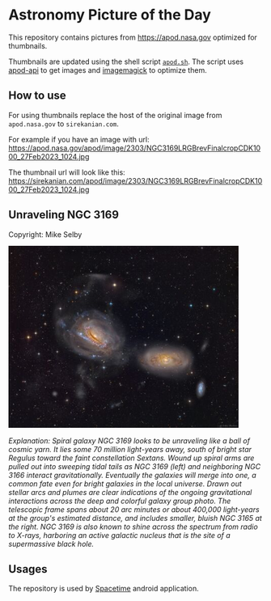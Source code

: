 # Astronomy Picture of the Day

This repository contains pictures from https://apod.nasa.gov optimized for thumbnails.

Thumbnails are updated using the shell script [`apod.sh`](apod.sh). The script
uses [apod-api](https://github.com/nasa/apod-api) to get images and [imagemagick](https://imagemagick.org) to
optimize them.

## How to use

For using thumbnails replace the host of the original image from `apod.nasa.gov` to `sirekanian.com`.

For example if you have an image with url:<br>
https://apod.nasa.gov/apod/image/2303/NGC3169LRGBrevFinalcropCDK1000_27Feb2023_1024.jpg

The thumbnail url will look like this:<br>
https://sirekanian.com/apod/image/2303/NGC3169LRGBrevFinalcropCDK1000_27Feb2023_1024.jpg

## Unraveling NGC 3169

Copyright: Mike Selby

[![the picture of the day][1]][2]

_Explanation: Spiral galaxy NGC 3169 looks to be unraveling like a ball of cosmic yarn. It lies some 70 million light-years away, south of bright star Regulus toward the faint constellation Sextans. Wound up spiral arms are pulled out into sweeping tidal tails as NGC 3169 (left) and neighboring NGC 3166 interact gravitationally. Eventually the galaxies will merge into one, a common fate even for bright galaxies in the local universe. Drawn out stellar arcs and plumes are clear indications of the ongoing gravitational interactions across the deep and colorful galaxy group photo. The telescopic frame spans about 20 arc minutes or about 400,000 light-years at the group's estimated distance, and includes smaller, bluish NGC 3165 at the right. NGC 3169 is also known to shine across the spectrum from radio to X-rays, harboring an active galactic nucleus that is the site of a supermassive black hole._

## Usages

The repository is used by [Spacetime][3] android application.

[1]: image/2303/NGC3169LRGBrevFinalcropCDK1000_27Feb2023_1024.jpg

[2]: https://apod.nasa.gov/apod/image/2303/NGC3169LRGBrevFinalcropCDK1000_27Feb2023_1024.jpg

[3]: https://github.com/sirekanian/spacetime
